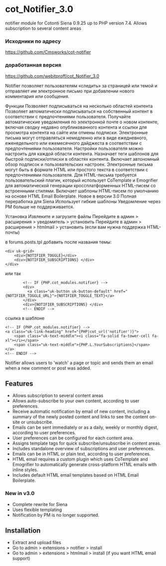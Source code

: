 # cot_Notifier_3.0
notifier module for Cotonti Siena 0.9.25 up to PHP version 7.4. Allows subscription to several content areas


### Исходники по адресу
https://github.com/Cmsworks/cot-notifier

### доработанная версия
https://github.com/webitproff/cot_Notifier_3.0

Notifier позволяет пользователям «следить» за страницей или темой и отправляет им электронное письмо при добавлении нового комментария или сообщения.

Функции
Позволяет подписываться на несколько областей контента
Позволяет автоматически подписываться на собственный контент в соответствии с предпочтениями пользователя.
Получайте автоматические уведомления по электронной почте о новом контенте, включая сводку недавно опубликованного контента и ссылки для просмотра контента на сайте или отмены подписки.
Электронные письма могут отправляться немедленно или в виде ежедневного, еженедельного или ежемесячного дайджеста в соответствии с предпочтениями пользователя.
Настройки пользователя можно настроить для каждой области контента.
Назначает теги шаблонов для быстрой подписки/отписки в областях контента.
Включает автономный обзор подписок и пользовательских настроек.
Электронные письма могут быть в формате HTML или простого текста в соответствии с предпочтениями пользователя.
Для HTML-письма требуется пользовательский плагин, который использует CoTemplate и Emogrifier для автоматической генерации кроссплатформенных HTML-писем со встроенными стилями.
Включает шаблоны HTML-писем по умолчанию на основе HTML Email Boilerplate.
Новое в версии 3.0
Полная переработка для Siena
Использует гибкие шаблоны
Уведомление через PM больше не поддерживается.


Установка
Извлеките и загрузите файлы
Перейдите в админ > расширения > уведомитель > установить
Перейдите в админ > расширения > htmlmail > установить (если вам нужна поддержка HTML-почты)

в forums.posts.tpl добавить после названия темы:

```
<div uk-grid>
    <div>{NOTIFIER_TOGGLE}</div>
    <div>{NOTIFIER_SUBSCRIPTIONS} </div>
</div>
```
или так
```
        <!-- IF {PHP.cot_modules.notifier} -->
        <div>
          <a class="uk-button uk-button-default" href="{NOTIFIER_TOGGLE_URL}">{NOTIFIER_TOGGLE_TEXT}</a>
        </div>
        <div>{NOTIFIER_SUBSCRIPTIONS} </div>
        <!-- ENDIF -->
```
ссылка в шаблоне
```
<!-- IF {PHP.cot_modules.notifier} -->
<a class="uk-link-heading" href="{PHP|cot_url('notifier')}">
	<span class="uk-text-middle"><i class="fa-solid fa-tower-cell fa-xl"></i></span>
	<span class="uk-text-middle">{PHP.L.YourSubscriptions}</span>
</a>
<!-- ENDIF -->
```

Notifier allows users to 'watch' a page or topic and sends them an email when
a new comment or post was added.

## Features

* Allows subscription to several content areas
* Allows auto-subscribe to your own content, according to user preferences.
* Receive automatic notification by email of new content, including a summary of 
  the newly posted content and links to see the content on-site or unsubscribe.
* Emails can be sent immediately or as a daily, weekly or monthly digest, 
  according to user preferences.
* User preferences can be configured for each content area.
* Assigns template tags for quick subscribe/unsubscribe in content areas.
* Includes standalone overview of subscriptions and user preferences.
* Emails can be in HTML or plain text, according to user preferences. 
* HTML email requires a custom plugin which uses CoTemplate and Emogrifier to 
  automatically generate cross-platform HTML emails with inline styles.
* Includes default HTML email templates based on HTML Email Boilerplate.

### New in v3.0

* Complete rewrite for Siena
* Uses flexible templating
* Notification by PM is no longer supported.

## Installation

* Extract and upload files
* Go to admin > extensions > notifier > install
* Go to admin > extensions > htmlmail > install (if you want HTML email support)
